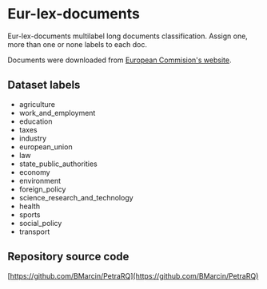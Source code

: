 
Eur-lex-documents
=============================

Eur-lex-documents multilabel long documents classification.
Assign one, more than one or none labels to each doc.

Documents were downloaded from [European Commision's website](https://eur-lex.europa.eu/browse/institutions/eu-commission.html).

Dataset labels
-------------------
- agriculture
- work_and_employment
- education
- taxes
- industry
- european_union
- law
- state_public_authorities
- economy
- environment
- foreign_policy
- science_research_and_technology
- health
- sports
- social_policy
- transport

Repository source code
-------------------
[https://github.com/BMarcin/PetraRQ](https://github.com/BMarcin/PetraRQ)
